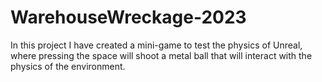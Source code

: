 # WarehouseWreckage-2023


In this project I have created a mini-game to test the physics of Unreal, where pressing the space will shoot a metal ball that will interact with the physics of the environment.

